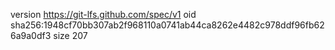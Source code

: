 version https://git-lfs.github.com/spec/v1
oid sha256:1948cf70bb307ab2f968110a0741ab44ca8262e4482c978ddf96fb626a9a0df3
size 207
